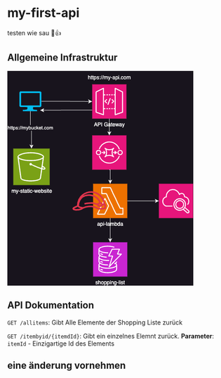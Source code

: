 # my-first-api
 testen wie sau 🤣👍

## Allgemeine Infrastruktur
![](./images/Infrastructure.png)

## API Dokumentation
`GET /allitems`: Gibt Alle Elemente der Shopping Liste zurück

`GET /itembyid/{itemdId}`: Gibt ein einzelnes Elemnt zurück.
**Parameter**: `itemId` - Einzigartige Id des Elements

## eine änderung vornehmen

